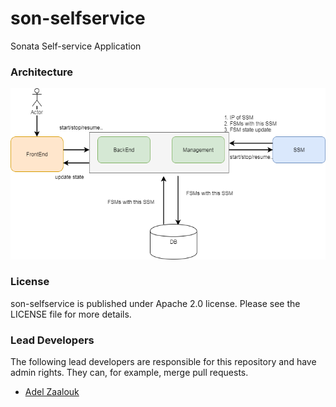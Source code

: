 # son-selfservice
Sonata Self-service Application


### Architecture
![Architecture](self-service-portal.png?raw=true "Self-service Portal Architecture")


### License
son-selfservice is published under Apache 2.0 license. Please see the LICENSE file for more details.



### Lead Developers
The following lead developers are responsible for this repository and have admin rights. They can, for example, merge pull requests.
- [Adel Zaalouk](https://github.com/zanetworker)
